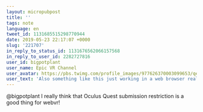 ```yaml
---
layout: micropubpost
title: ''
tags: note
language: en
tweet_id: 1131685515298770944
date: 2019-05-23 22:17:07 +0000
slug: '221707'
in_reply_to_status_id: 1131676562066157568
in_reply_to_user_id: 2282727816
user_id: bigpotplant
user_name: Epic VR Channel
user_avatar: https://pbs.twimg.com/profile_images/977626370003099653/qe1guhEj.jpg
user_text: 'Also something like this just working in a web browser really makes me excited about the kind of things that people will make outside of Oculus store <img class="Emoji Emoji--forText" src="https://abs.twimg.com/emoji/v2/72x72/1f600.png" draggable="false" alt="😀" title="Visage rigolard" aria-label="Emoji: Visage rigolard"><a href="https://t.co/uI0SAXBkq9" rel="nofollow noopener" dir="ltr" data-expanded-url="https://twitter.com/bigpotplant/status/1131675624450478080" class="twitter-timeline-link u-hidden" target="_blank" title="https://twitter.com/bigpotplant/status/1131675624450478080"><span class="tco-ellipsis"></span><span class="invisible">https://</span><span class="js-display-url">twitter.com/bigpotplant/st</span><span class="invisible">atus/1131675624450478080</span><span class="tco-ellipsis"><span class="invisible"> </span>…</span></a>'
---
```

@bigpotplant I really think that Oculus Quest submission restriction is a good thing for webvr!
